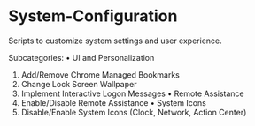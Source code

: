 # System-Configuration
Scripts to customize system settings and user experience.

Subcategories:
•	UI and Personalization
1.	Add/Remove Chrome Managed Bookmarks
2.	Change Lock Screen Wallpaper
3.	Implement Interactive Logon Messages
•	Remote Assistance
1.	Enable/Disable Remote Assistance
•	System Icons
1.	Disable/Enable System Icons (Clock, Network, Action Center)

